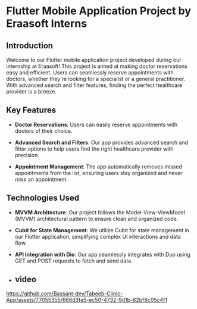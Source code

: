 # Flutter Mobile Application Project by Eraasoft Interns

## Introduction

Welcome to our Flutter mobile application project developed during our internship at Eraasoft! This project is aimed at making doctor reservations easy and efficient. Users can seamlessly reserve appointments with doctors, whether they're looking for a specialist or a general practitioner. With advanced search and filter features, finding the perfect healthcare provider is a breeze.

## Key Features

- **Doctor Reservations**: Users can easily reserve appointments with doctors of their choice.

- **Advanced Search and Filters**: Our app provides advanced search and filter options to help users find the right healthcare provider with precision.

- **Appointment Management**: The app automatically removes missed appointments from the list, ensuring users stay organized and never miss an appointment.

## Technologies Used

- **MVVM Architecture**: Our project follows the Model-View-ViewModel (MVVM) architectural pattern to ensure clean and organized code.

- **Cubit for State Management**: We utilize Cubit for state management in our Flutter application, simplifying complex UI interactions and data flow.

- **API Integration with Dio**: Our app seamlessly integrates with Duo using GET and POST requests to fetch and send data.
- ## video
https://github.com/Bassant-dev/Tabeeb-Clinic-App/assets/77055355/666d3fa5-ec50-4732-9d1b-62bf8c05c4f1


